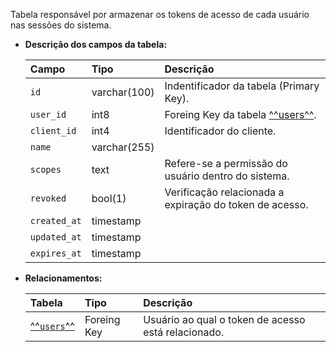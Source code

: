 Tabela responsável por armazenar os tokens de acesso de cada usuário nas sessões do sistema.

- **Descrição dos campos da tabela:**

  | Campo        | Tipo         | Descrição                                               |
  | :----------- | :----------- | :------------------------------------------------------ |
  | `id`         | varchar(100) | Indentificador da tabela (Primary Key).                 |
  | `user_id`    | int8         | Foreing Key da tabela [^^users^^](#users).              |
  | `client_id`  | int4         | Identificador do cliente.                               |
  | `name`       | varchar(255) |                                                         |
  | `scopes`     | text         | Refere-se a permissão do usuário dentro do sistema.     |
  | `revoked`    | bool(1)      | Verificação relacionada a expiração do token de acesso. |
  | `created_at` | timestamp    |                                                         |
  | `updated_at` | timestamp    |                                                         |
  | `expires_at` | timestamp    |                                                         |

- **Relacionamentos:**

  | Tabela                | Tipo        | Descrição                                           |
  | :-------------------- | :---------- | :-------------------------------------------------- |
  | [^^`users`^^](#users) | Foreing Key | Usuário ao qual o token de acesso está relacionado. |
